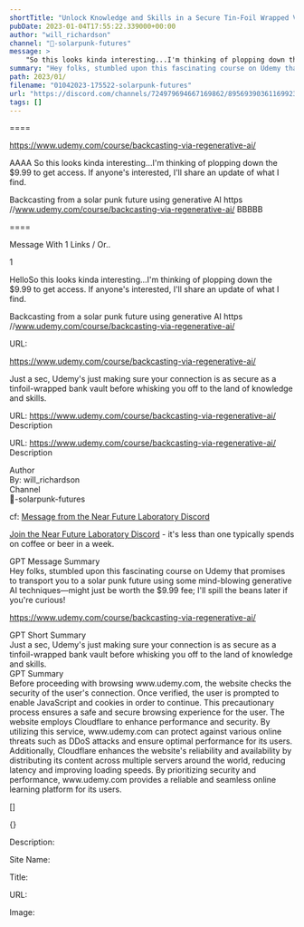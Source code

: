 ```yaml
---
shortTitle: "Unlock Knowledge and Skills in a Secure Tin-Foil Wrapped Vault with Udemy"
pubDate: 2023-01-04T17:55:22.339000+00:00
author: "will_richardson"
channel: "🔋-solarpunk-futures"
message: >
    "So this looks kinda interesting...I'm thinking of plopping down the $9.99 to get access. If anyone's interested, I'll share an update of what I find.  Backcasting from a solar punk future using generative AI https //www.udemy.com/course/backcasting-via-regenerative-ai/"
summary: "Hey folks, stumbled upon this fascinating course on Udemy that promises to transport you to a solar punk future using some mind-blowing generative AI techniques—might just be worth the $9.99 fee; I'll spill the beans later if you're curious!"
path: 2023/01/
filename: "01042023-175522-solarpunk-futures"
url: "https://discord.com/channels/724979694667169862/895693903611699231/1060255133184835584"
tags: []
---
```

====

https://www.udemy.com/course/backcasting-via-regenerative-ai/

<!-- 

 -->

AAAA So this looks kinda interesting...I'm thinking of plopping down the $9.99 to get access. If anyone's interested, I'll share an update of what I find.

Backcasting from a solar punk future using generative AI https //www.udemy.com/course/backcasting-via-regenerative-ai/ BBBBB

====
<div class="metadata-title-header pt-3 pb-3 pl-2">Message  With 1 Links / Or..</div>    
<div class="human-content-container">  


<p>1</p>
<div style="font-family: var(--font-family-peak);">HelloSo this looks kinda interesting...I'm thinking of plopping down the $9.99 to get access. If anyone's interested, I'll share an update of what I find.

Backcasting from a solar punk future using generative AI https //www.udemy.com/course/backcasting-via-regenerative-ai/</div>

URL: <p>https://www.udemy.com/course/backcasting-via-regenerative-ai/</p>
<p></p>  <!-- Example: Display each item in a paragraph -->
<p>Just a sec, Udemy's just making sure your connection is as secure as a tinfoil-wrapped bank vault before whisking you off to the land of knowledge and skills.</p>




URL: https://www.udemy.com/course/backcasting-via-regenerative-ai/
Description 

</div>

<div class="bg-blue-300 p-4 rounded-md mb-4">

URL: https://www.udemy.com/course/backcasting-via-regenerative-ai/
Description 

</div>

<div class="metadata-title-header pt-3 pb-3 pl-2">Author</div>    
<div class="bg-gray-200 p-4 rounded-md mb-4">   
By: will_richardson
</div>

<div class="metadata-title-header pt-3 pb-3 pl-2">Channel</div>    
<div class="bg-gray-200 p-4 rounded-md mb-4">   
🔋-solarpunk-futures</span>
</div>

cf: <a href="">Message from the Near Future Laboratory Discord</a>

<a href="">Join the Near Future Laboratory Discord</a> - it's less than one typically spends on coffee or beer in a week. 

<div class="metadata-title-header pt-3 pb-3 pl-2">GPT Message Summary</div>    
<div class="robot-content-container">
Hey folks, stumbled upon this fascinating course on Udemy that promises to transport you to a solar punk future using some mind-blowing generative AI techniques—might just be worth the $9.99 fee; I'll spill the beans later if you're curious!
</div>
</div>


<a href="https://www.udemy.com/course/backcasting-via-regenerative-ai/">https://www.udemy.com/course/backcasting-via-regenerative-ai/</a><br/>

<div class="metadata-title-header pt-3 pb-3 pl-2">GPT Short Summary</div>
<div class="robot-content-container">
Just a sec, Udemy's just making sure your connection is as secure as a tinfoil-wrapped bank vault before whisking you off to the land of knowledge and skills.
</div>

<div class="metadata-title-header pt-3 pb-3 pl-2">GPT Summary</div>
<div class="robot-content-container">
Before proceeding with browsing www.udemy.com, the website checks the security of the user's connection. Once verified, the user is prompted to enable JavaScript and cookies in order to continue. This precautionary process ensures a safe and secure browsing experience for the user. The website employs Cloudflare to enhance performance and security. By utilizing this service, www.udemy.com can protect against various online threats such as DDoS attacks and ensure optimal performance for its users. Additionally, Cloudflare enhances the website's reliability and availability by distributing its content across multiple servers around the world, reducing latency and improving loading speeds. By prioritizing security and performance, www.udemy.com provides a reliable and seamless online learning platform for its users.
</div>

<!-- Summary:  Ray ID: 84498a870fe62ac5 performance & security by Cloudflare . Check-in to see if the security of your connection is secure . -->

[]

<div class="bg-gray-400"> {} </div>

Description: 

Site Name: 

Title: 

URL: 

Image: <img src="" width="" height=""/>


